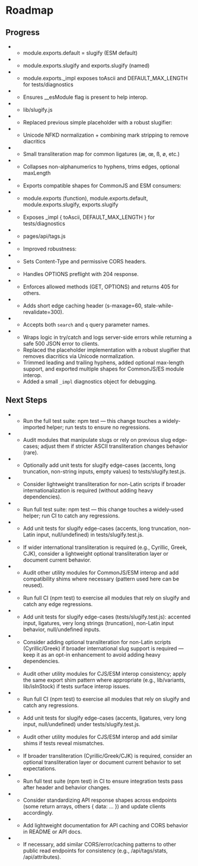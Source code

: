 # Roadmap

## Progress

- - module.exports.default = slugify (ESM default)
- - module.exports.slugify and exports.slugify (named)
- - module.exports._impl exposes toAscii and DEFAULT_MAX_LENGTH for tests/diagnostics
- - Ensures __esModule flag is present to help interop.
- - lib/slugify.js
- - Replaced previous simple placeholder with a robust slugifier:
- - Unicode NFKD normalization + combining mark stripping to remove diacritics
- - Small transliteration map for common ligatures (æ, œ, ß, ø, etc.)
- - Collapses non-alphanumerics to hyphens, trims edges, optional maxLength
- - Exports compatible shapes for CommonJS and ESM consumers:
- - module.exports (function), module.exports.default, module.exports.slugify, exports.slugify
- - Exposes _impl { toAscii, DEFAULT_MAX_LENGTH } for tests/diagnostics
- - pages/api/tags.js
- - Improved robustness:
- - Sets Content-Type and permissive CORS headers.
- - Handles OPTIONS preflight with 204 response.
- - Enforces allowed methods (GET, OPTIONS) and returns 405 for others.
- - Adds short edge caching header (s-maxage=60, stale-while-revalidate=300).
- - Accepts both `search` and `q` query parameter names.
- - Wraps logic in try/catch and logs server-side errors while returning a safe 500 JSON error to clients.
  - Replaced the placeholder implementation with a robust slugifier that removes diacritics via Unicode normalization.
  - Trimmed leading and trailing hyphens, added optional max-length support, and exported multiple shapes for CommonJS/ES module interop.
  - Added a small `_impl` diagnostics object for debugging.

## Next Steps

- - Run the full test suite: npm test — this change touches a widely-imported helper; run tests to ensure no regressions.
- - Audit modules that manipulate slugs or rely on previous slug edge-cases; adjust them if stricter ASCII transliteration changes behavior (rare).
- - Optionally add unit tests for slugify edge-cases (accents, long truncation, non-string inputs, empty values) to tests/slugify.test.js.
- - Consider lightweight transliteration for non-Latin scripts if broader internationalization is required (without adding heavy dependencies).
- - Run full test suite: npm test — this change touches a widely-used helper; run CI to catch any regressions.
- - Add unit tests for slugify edge-cases (accents, long truncation, non-Latin input, null/undefined) in tests/slugify.test.js.
- - If wider international transliteration is required (e.g., Cyrillic, Greek, CJK), consider a lightweight optional transliteration layer or document current behavior.
- - Audit other utility modules for CommonJS/ESM interop and add compatibility shims where necessary (pattern used here can be reused).
- - Run full CI (npm test) to exercise all modules that rely on slugify and catch any edge regressions.
- - Add unit tests for slugify edge-cases (tests/slugify.test.js): accented input, ligatures, very long strings (truncation), non-Latin input behavior, null/undefined inputs.
- - Consider adding optional transliteration for non-Latin scripts (Cyrillic/Greek) if broader international slug support is required — keep it as an opt-in enhancement to avoid adding heavy dependencies.
- - Audit other utility modules for CJS/ESM interop consistency; apply the same export shim pattern where appropriate (e.g., lib/variants, lib/isInStock) if tests surface interop issues.
- - Run full CI (npm test) to exercise all modules that rely on slugify and catch any regressions.
- - Add unit tests for slugify edge-cases (accents, ligatures, very long input, null/undefined) under tests/slugify.test.js.
- - Audit other utility modules for CJS/ESM interop and add similar shims if tests reveal mismatches.
- - If broader transliteration (Cyrillic/Greek/CJK) is required, consider an optional transliteration layer or document current behavior to set expectations.
- - Run full test suite (npm test) in CI to ensure integration tests pass after header and behavior changes.
- - Consider standardizing API response shapes across endpoints (some return arrays, others { data: ... }) and update clients accordingly.
- - Add lightweight documentation for API caching and CORS behavior in README or API docs.
- - If necessary, add similar CORS/error/caching patterns to other public read endpoints for consistency (e.g., /api/tags/stats, /api/attributes).
